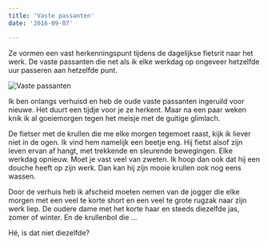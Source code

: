 ```yaml
---
title: 'Vaste passanten'
date: '2016-09-07'

---
```


Ze vormen een vast herkenningspunt tijdens de dagelijkse fietsrit naar het werk. De vaste passanten die net als ik elke werkdag op ongeveer hetzelfde uur passeren aan hetzelfde punt.

![Vaste passanten](vaste-passanten.jpg)

Ik ben onlangs verhuisd en heb de oude vaste passanten ingeruild voor nieuwe. Het duurt een tijdje voor je ze herkent. Maar na een paar weken knik ik al goeiemorgen tegen het meisje met de guitige glimlach.

De fietser met de krullen die me elke morgen tegemoet raast, kijk ik liever niet in de ogen. Ik vind hem namelijk een beetje eng. Hij fietst alsof zijn leven ervan af hangt, met trekkende en sleurende bewegingen. Elke werkdag opnieuw. Moet je vast veel van zweten. Ik hoop dan ook dat hij een douche heeft op zijn werk. Dan kan hij zijn mooie krullen ook nog eens wassen.

Door de verhuis heb ik afscheid moeten nemen van de jogger die elke morgen met een veel te korte short en een veel te grote rugzak naar zijn werk liep. De oudere dame met het korte haar en steeds diezelfde jas, zomer of winter. En de krullenbol die ...

Hé, is dat niet diezelfde?


